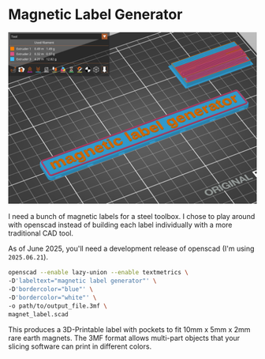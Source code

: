 # Magnetic Label Generator

![sliced magnetic label](./images/magnetic_label_maker.png)

I need a bunch of magnetic labels for a steel toolbox. I chose to play around with openscad instead of building each label individually with a more traditional CAD tool.

As of June 2025, you'll need a development release of openscad (I'm using `2025.06.21`).

```bash
openscad --enable lazy-union --enable textmetrics \
-D'labeltext="magnetic label generator"' \
-D'bordercolor="blue"' \
-D'bordercolor="white"' \
-o path/to/output_file.3mf \
magnet_label.scad
```

This produces a 3D-Printable label with pockets to fit 10mm x 5mm x 2mm rare earth magnets. The 3MF format allows multi-part objects that your slicing software can print in different colors.
